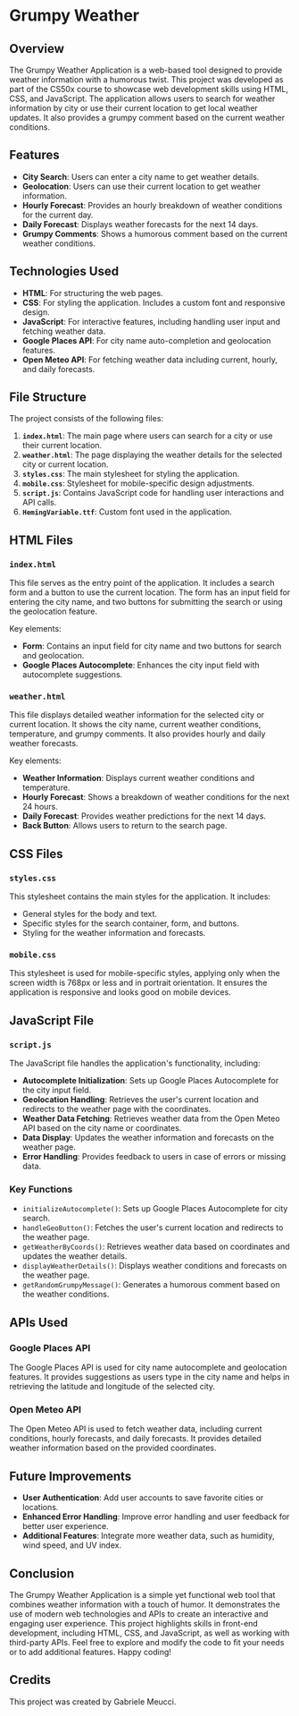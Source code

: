 # Grumpy Weather

## Overview

The Grumpy Weather Application is a web-based tool designed to provide weather information with a humorous twist. This project was developed as part of the CS50x course to showcase web development skills using HTML, CSS, and JavaScript. The application allows users to search for weather information by city or use their current location to get local weather updates. It also provides a grumpy comment based on the current weather conditions.

## Features

- **City Search**: Users can enter a city name to get weather details.
- **Geolocation**: Users can use their current location to get weather information.
- **Hourly Forecast**: Provides an hourly breakdown of weather conditions for the current day.
- **Daily Forecast**: Displays weather forecasts for the next 14 days.
- **Grumpy Comments**: Shows a humorous comment based on the current weather conditions.

## Technologies Used

- **HTML**: For structuring the web pages.
- **CSS**: For styling the application. Includes a custom font and responsive design.
- **JavaScript**: For interactive features, including handling user input and fetching weather data.
- **Google Places API**: For city name auto-completion and geolocation features.
- **Open Meteo API**: For fetching weather data including current, hourly, and daily forecasts.

## File Structure

The project consists of the following files:

1. **`index.html`**: The main page where users can search for a city or use their current location.
2. **`weather.html`**: The page displaying the weather details for the selected city or current location.
3. **`styles.css`**: The main stylesheet for styling the application.
4. **`mobile.css`**: Stylesheet for mobile-specific design adjustments.
5. **`script.js`**: Contains JavaScript code for handling user interactions and API calls.
6. **`HemingVariable.ttf`**: Custom font used in the application.

## HTML Files

### `index.html`

This file serves as the entry point of the application. It includes a search form and a button to use the current location. The form has an input field for entering the city name, and two buttons for submitting the search or using the geolocation feature.

Key elements:
- **Form**: Contains an input field for city name and two buttons for search and geolocation.
- **Google Places Autocomplete**: Enhances the city input field with autocomplete suggestions.

### `weather.html`

This file displays detailed weather information for the selected city or current location. It shows the city name, current weather conditions, temperature, and grumpy comments. It also provides hourly and daily weather forecasts.

Key elements:
- **Weather Information**: Displays current weather conditions and temperature.
- **Hourly Forecast**: Shows a breakdown of weather conditions for the next 24 hours.
- **Daily Forecast**: Provides weather predictions for the next 14 days.
- **Back Button**: Allows users to return to the search page.

## CSS Files

### `styles.css`

This stylesheet contains the main styles for the application. It includes:
- General styles for the body and text.
- Specific styles for the search container, form, and buttons.
- Styling for the weather information and forecasts.

### `mobile.css`

This stylesheet is used for mobile-specific styles, applying only when the screen width is 768px or less and in portrait orientation. It ensures the application is responsive and looks good on mobile devices.

## JavaScript File

### `script.js`

The JavaScript file handles the application's functionality, including:
- **Autocomplete Initialization**: Sets up Google Places Autocomplete for the city input field.
- **Geolocation Handling**: Retrieves the user's current location and redirects to the weather page with the coordinates.
- **Weather Data Fetching**: Retrieves weather data from the Open Meteo API based on the city name or coordinates.
- **Data Display**: Updates the weather information and forecasts on the weather page.
- **Error Handling**: Provides feedback to users in case of errors or missing data.

### Key Functions

- `initializeAutocomplete()`: Sets up Google Places Autocomplete for city search.
- `handleGeoButton()`: Fetches the user's current location and redirects to the weather page.
- `getWeatherByCoords()`: Retrieves weather data based on coordinates and updates the weather details.
- `displayWeatherDetails()`: Displays weather conditions and forecasts on the weather page.
- `getRandomGrumpyMessage()`: Generates a humorous comment based on the weather conditions.

## APIs Used

### Google Places API

The Google Places API is used for city name autocomplete and geolocation features. It provides suggestions as users type in the city name and helps in retrieving the latitude and longitude of the selected city.

### Open Meteo API

The Open Meteo API is used to fetch weather data, including current conditions, hourly forecasts, and daily forecasts. It provides detailed weather information based on the provided coordinates.

## Future Improvements

- **User Authentication**: Add user accounts to save favorite cities or locations.
- **Enhanced Error Handling**: Improve error handling and user feedback for better user experience.
- **Additional Features**: Integrate more weather data, such as humidity, wind speed, and UV index.

## Conclusion

The Grumpy Weather Application is a simple yet functional web tool that combines weather information with a touch of humor. It demonstrates the use of modern web technologies and APIs to create an interactive and engaging user experience. This project highlights skills in front-end development, including HTML, CSS, and JavaScript, as well as working with third-party APIs.
Feel free to explore and modify the code to fit your needs or to add additional features. Happy coding!

## Credits

This project was created by Gabriele Meucci.
